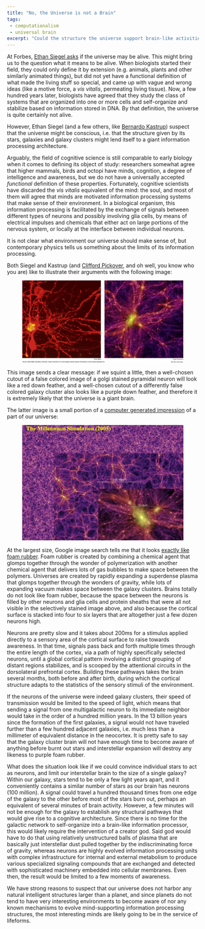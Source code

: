 ```yaml
---
title: "No, the Universe is not a Brain"
tags: 
 - computationalism
 - universal brain
excerpt: "Could the structure the universe support brain-like activities at interplanetary distances?"
---
```



At Forbes, [Ethan Siegel asks](http://www.forbes.com/sites/startswithabang/2016/01/23/ask-ethan-is-the-universe-itself-alive/#228b8cf6500d) if the universe may be alive. This might bring us to the question what it means to be alive. When biologists started their field, they could only define it by extension (e.g. animals, plants and other similarly animated things), but did not yet have a functional definition of what made the living stuff so special, and came up with vague and wrong ideas (like a motive force, a _vis vitalis_, permeating living tissue). Now, a few hundred years later, biologists have agreed that they study the class of systems that are organized into one or more cells and self-organize and stabilize based on information stored in DNA. By that definition, the universe is quite certainly not alive.

However, Ethan Siegel (and a few others, like [Bernardo Kastrup](http://www.bernardokastrup.com)) suspect that the universe might be conscious, i.e. that the structure given by its stars, galaxies and galaxy clusters might lend itself to a giant information processing architecture.

Arguably, the field of cognitive science is still comparable to early biology when it comes to defining its object of study: researchers somewhat agree that higher mammals, birds and octopi have minds, cognition, a degree of intelligence and awareness, but we do not have a universally accepted _functional_ definition of these properties. Fortunately, cognitive scientists have discarded the _vis vitalis_ equivalent of the mind: the soul, and most of them will agree that minds are motivated information processing systems that make sense of their environment. In a biological organism, this information processing is facilitated by the exchange of signals between different types of neurons and possibly involving glia cells, by means of electrical impulses and chemicals that either act on large portions of the nervous system, or locally at the interface between individual neurons.

It is not clear what environment our universe should make sense of, but contemporary physics tells us something about the limits of its information processing.

Both Siegel and Kastrup (and [Clifford Pickover](http://sprott.physics.wisc.edu/pickover/pc/brain-universe.html), and oh well, you know who you are) like to illustrate their arguments with the following image:

<figure>
    <img src="/images/the-universe-is-not-a-brain/0815-sci-webSCIILLO.jpg">
</figure>

This image sends a clear message: if we squint a little, then a well-chosen cutout of a false colored image of a golgi stained pyramidal neuron will look like a red down feather, and a well-chosen cutout of a differently false colored galaxy cluster also looks like a purple down feather, and therefore it is extremely likely that the universe is a giant brain.

The latter image is a small portion of a [computer generated impression](http://wwwmpa.mpa-garching.mpg.de/~swhite/talk/Ouagadougou2010.pdf) of a part of our universe:
<figure>
    <img src="/images/the-universe-is-not-a-brain/millennium-simulation.png">
</figure>

At the largest size, Google image search tells me that it looks [exactly like foam rubber](https://stockfresh.com/image/1682846/foam-rubber-texture). Foam rubber is created by combining a chemical agent that glomps together through the wonder of polymerization with another chemical agent that delivers lots of gas bubbles to make space between the polymers. Universes are created by rapidly expanding a superdense plasma that glomps together through the wonders of gravity, while lots of expanding vacuum makes space between the galaxy clusters. Brains totally do not look like foam rubber, because the space between  the neurons is filled by other neurons and glia cells and protein sheaths that were all not visible in the selectively stained image above, and also because the cortical surface is stacked into four to six layers that are altogether just a few dozen neurons high.

Neurons are pretty slow and it takes about 200ms for a stimulus applied directly to a sensory area of the cortical surface to raise towards awareness. In that time, signals pass back and forth multiple times through the entire length of the cortex, via a path of highly specifically selected neurons, until a global cortical pattern involving a distinct grouping of distant regions stabilizes, and is scooped by the attentional circuits in the dorsolateral prefrontal cortex. Building these pathways takes the brain several months, both before and after birth, during which the cortical structure adapts to the statistics of the sensory stimuli of the environment.

If the neurons of the universe were indeed galaxy clusters, their speed of transmission would be limited to the speed of light, which means that sending a signal from one multigalactic neuron to its immediate neighbor would take in the order of a hundred million years. In the 13 billion years since the formation of the first galaxies, a signal would not have traveled further than a few hundred adjacent galaxies, i.e. much less than a millimeter of equivalent distance in the neocortex. It is pretty safe to say that the galaxy cluster brain will not have enough time to become aware of anything before burnt out stars and interstellar expansion will destroy any likeness to purple foam rubber.

What does the situation look like if we could convince individual stars to act as neurons, and limit our interstellar brain to the size of a single galaxy? Within our galaxy, stars tend to be only a few light years apart, and it conveniently contains a similar number of stars as our brain has neurons (100 million). A signal could travel a hundred thousand times from one edge of the galaxy to the other before most of the stars burn out, perhaps an equivalent of several minutes of brain activity. However, a few minutes will not be enough for the galaxy to establish any structural pathways that would give rise to a cognitive architecture. Since there is no time for the galactic network to self-organize into a brain-like information processor, this would likely require the intervention of a creator god. Said god would have to do that using relatively unstructured balls of plasma that are basically just interstellar dust pulled together by the indiscriminating force of gravity, whereas neurons are highly evolved information processing units with complex infrastructure for internal and external metabolism to produce various specialized signaling compounds that are exchanged and detected with sophisticated machinery embedded into cellular membranes. Even then, the result would be limited to a few moments of awareness. 

We have strong reasons to suspect that our universe does not harbor any natural intelligent structures larger than a planet, and since planets do not tend to have very interesting environments to become aware of nor any known mechanisms to evolve mind-supporting information processing structures, the most interesting minds are likely going to be in the service of lifeforms.